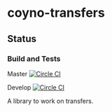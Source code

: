 # coyno-transfers

## Status

### Build and Tests

Master [![Circle CI](https://circleci.com/gh/coyno/coyno-transfers/tree/master.svg?style=shield&circle-token=ab83d406698ab558f925662e6c34757f5edad177)](https://circleci.com/gh/coyno/coyno-transfers/tree/master)

Develop [![Circle CI](https://circleci.com/gh/coyno/coyno-transfers/tree/develop.svg?style=shield&circle-token=ab83d406698ab558f925662e6c34757f5edad177)](https://circleci.com/gh/coyno/coyno-transfers/tree/develop)

A library to work on transfers.
